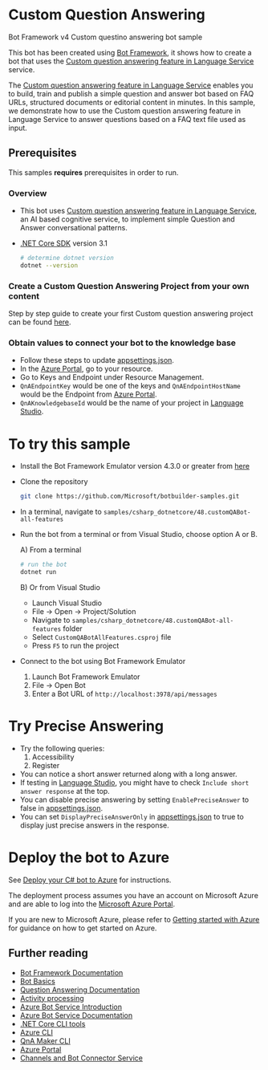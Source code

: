 ﻿# Custom Question Answering

Bot Framework v4 Custom questino answering bot sample

This bot has been created using [Bot Framework](https://dev.botframework.com), it shows how to create a bot that uses the [Custom question answering feature in Language Service](https://language.cognitive.azure.com) service.

The [Custom question answering feature in Language Service](https://language.cognitive.azure.com) enables you to build, train and publish a simple question and answer bot based on FAQ URLs, structured documents or editorial content in minutes. In this sample, we demonstrate how to use the Custom question answering feature in Language Service to answer questions based on a FAQ text file used as input.

## Prerequisites

This samples **requires** prerequisites in order to run.

### Overview

- This bot uses [Custom question answering feature in Language Service](https://language.cognitive.azure.com), an AI based cognitive service, to implement simple Question and Answer conversational patterns.

- [.NET Core SDK](https://dotnet.microsoft.com/download) version 3.1

  ```bash
  # determine dotnet version
  dotnet --version
  ```

### Create a Custom Question Answering Project from your own content

Step by step guide to create your first Custom question answering project can be found [here](https://docs.microsoft.com/en-us/azure/cognitive-services/language-service/question-answering/quickstart/sdk).

### Obtain values to connect your bot to the knowledge base
- Follow these steps to update [appsettings.json](appsettings.json).
- In the [Azure Portal](https://ms.portal.azure.com/), go to your resource.
- Go to Keys and Endpoint under Resource Management.
- `QnAEndpointKey` would be one of the keys and `QnAEndpointHostName` would be the Endpoint from [Azure Portal](https://ms.portal.azure.com/).
- `QnAKnowledgebaseId` would be the name of your project in [Language Studio](https://language.cognitive.azure.com/questionAnswering/projects).

# To try this sample

- Install the Bot Framework Emulator version 4.3.0 or greater from [here](https://github.com/Microsoft/BotFramework-Emulator/releases)
- Clone the repository

    ```bash
    git clone https://github.com/Microsoft/botbuilder-samples.git
    ```

- In a terminal, navigate to `samples/csharp_dotnetcore/48.customQABot-all-features`
- Run the bot from a terminal or from Visual Studio, choose option A or B.

  A) From a terminal

  ```bash
  # run the bot
  dotnet run
  ```

  B) Or from Visual Studio

  - Launch Visual Studio
  - File -> Open -> Project/Solution
  - Navigate to `samples/csharp_dotnetcore/48.customQABot-all-features` folder
  - Select `CustomQABotAllFeatures.csproj` file
  - Press `F5` to run the project
- Connect to the bot using Bot Framework Emulator
  1) Launch Bot Framework Emulator
  2) File -> Open Bot
  3) Enter a Bot URL of `http://localhost:3978/api/messages`

# Try Precise Answering
- Try the following queries:
  1) Accessibility
  2) Register
- You can notice a short answer returned along with a long answer.
- If testing in [Language Studio](https://language.cognitive.azure.com/), you might have to check `Include short answer response` at the top.
- You can disable precise answering by setting `EnablePreciseAnswer` to false in [appsettings.json](appsettings.json).
- You can set `DisplayPreciseAnswerOnly` in [appsettings.json](appsettings.json) to true to display just precise answers in the response.

# Deploy the bot to Azure
See [Deploy your C# bot to Azure][50] for instructions.

The deployment process assumes you have an account on Microsoft Azure and are able to log into the [Microsoft Azure Portal][60].

If you are new to Microsoft Azure, please refer to [Getting started with Azure][70] for guidance on how to get started on Azure.

## Further reading

- [Bot Framework Documentation](https://docs.botframework.com)
- [Bot Basics](https://docs.microsoft.com/azure/bot-service/bot-builder-basics?view=azure-bot-service-4.0)
- [Question Answering Documentation](https://docs.microsoft.com/en-us/azure/cognitive-services/language-service/question-answering/overview)
- [Activity processing](https://docs.microsoft.com/en-us/azure/bot-service/bot-builder-concept-activity-processing?view=azure-bot-service-4.0)
- [Azure Bot Service Introduction](https://docs.microsoft.com/azure/bot-service/bot-service-overview-introduction?view=azure-bot-service-4.0)
- [Azure Bot Service Documentation](https://docs.microsoft.com/azure/bot-service/?view=azure-bot-service-4.0)
- [.NET Core CLI tools](https://docs.microsoft.com/en-us/dotnet/core/tools/?tabs=netcore2x)
- [Azure CLI](https://docs.microsoft.com/cli/azure/?view=azure-cli-latest)
- [QnA Maker CLI](https://github.com/Microsoft/botbuilder-tools/tree/master/packages/QnAMaker)
- [Azure Portal](https://portal.azure.com)
- [Channels and Bot Connector Service](https://docs.microsoft.com/en-us/azure/bot-service/bot-concepts?view=azure-bot-service-4.0)

[50]: https://docs.microsoft.com/en-us/azure/bot-service/bot-builder-howto-deploy-azure?view=azure-bot-service-4.0
[60]: https://portal.azure.com
[70]: https://azure.microsoft.com/get-started/